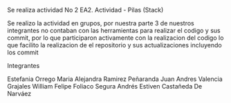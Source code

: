 Se realiza actividad No 2 EA2. Actividad - Pilas (Stack)

Se realizo la actividad en grupos, por nuestra parte 3 de nuestros integrantes no contaban con las herramientas para realizar el codigo y sus commit, por lo que participaron activamente
con la realizacion del codigo lo que facilito la realizacion de el repositorio y sus actualizaciones incluyendo los commit

Integrantes 

Estefania Orrego
Maria Alejandra Ramirez Peñaranda
Juan Andres Valencia Grajales
William Felipe Foliaco Segura
Andrés Estiven Castañeda De Narváez
